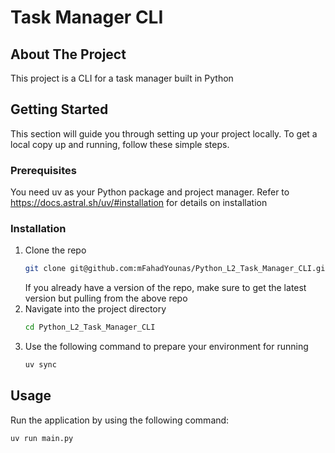 # Task Manager CLI

## About The Project

This project is a CLI for a task manager built in Python

## Getting Started

This section will guide you through setting up your project locally. To get a local copy up and running, follow these simple steps.

### Prerequisites

You need uv as your Python package and project manager.
Refer to https://docs.astral.sh/uv/#installation for details on installation

### Installation

1.  Clone the repo
    ```bash
    git clone git@github.com:mFahadYounas/Python_L2_Task_Manager_CLI.git
    ```
    If you already have a version of the repo, make sure to get the latest version but pulling from the above repo
2.  Navigate into the project directory
    ```bash
    cd Python_L2_Task_Manager_CLI
    ```
3.  Use the following command to prepare your environment for running
    ```bash
    uv sync
    ```

## Usage

Run the application by using the following command:

```bash
uv run main.py
```
